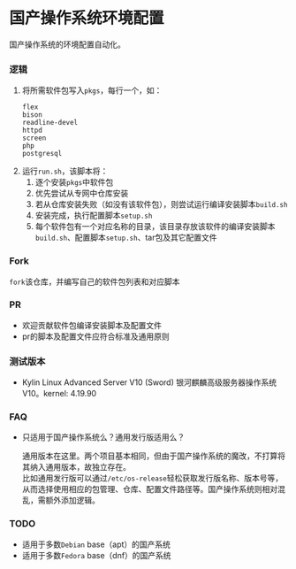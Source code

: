 # 国产操作系统环境配置

国产操作系统的环境配置自动化。

### 逻辑
1. 将所需软件包写入`pkgs`，每行一个，如：
    ```
    flex
    bison
    readline-devel
    httpd
    screen
    php
    postgresql
    ```
1. 运行`run.sh`，该脚本将：
    1. 逐个安装`pkgs`中软件包
    1. 优先尝试从专网中仓库安装
    1. 若从仓库安装失败（如没有该软件包），则尝试运行编译安装脚本`build.sh`
    1. 安装完成，执行配置脚本`setup.sh`
    1. 每个软件包有一个对应名称的目录，该目录存放该软件的编译安装脚本`build.sh`、配置脚本`setup.sh`、tar包及其它配置文件

### Fork
`fork`该仓库，并编写自己的软件包列表和对应脚本

### PR
* 欢迎贡献软件包编译安装脚本及配置文件
* pr的脚本及配置文件应符合标准及通用原则

### 测试版本
* Kylin Linux Advanced Server V10 (Sword) 银河麒麟高级服务器操作系统V10。kernel: 4.19.90

### FAQ
* 只适用于国产操作系统么？通用发行版适用么？

  通用版本在这里[]()。两个项目基本相同，但由于国产操作系统的魔改，不打算将其纳入通用版本，故独立存在。  
  比如通用发行版可以通过`/etc/os-release`轻松获取发行版名称、版本号等，从而选择使用相应的包管理、仓库、配置文件路径等。国产操作系统则相对混乱，需额外添加逻辑。

### TODO
* 适用于多数`Debian` base（apt）的国产系统
* 适用于多数`Fedora` base（dnf）的国产系统

